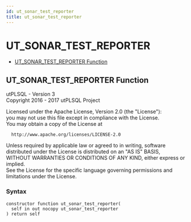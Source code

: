 ```yaml
---
id: ut_sonar_test_reporter
title: ut_sonar_test_reporter
---
```


# UT_SONAR_TEST_REPORTER






- [UT_SONAR_TEST_REPORTER Function](#ut_sonar_test_reporter)












 
## UT_SONAR_TEST_REPORTER Function<a name="ut_sonar_test_reporter"></a>


<p>
<p>utPLSQL - Version 3<br />  Copyright 2016 - 2017 utPLSQL Project</p><p>  Licensed under the Apache License, Version 2.0 (the &quot;License&quot;):<br />  you may not use this file except in compliance with the License.<br />  You may obtain a copy of the License at</p><pre><code>  http://www.apache.org/licenses/LICENSE-2.0</code></pre><p>  Unless required by applicable law or agreed to in writing, software<br />  distributed under the License is distributed on an &quot;AS IS&quot; BASIS,<br />  WITHOUT WARRANTIES OR CONDITIONS OF ANY KIND, either express or implied.<br />  See the License for the specific language governing permissions and<br />  limitations under the License.</p>
</p>

### Syntax
```plsql
constructor function ut_sonar_test_reporter(
  self in out nocopy ut_sonar_test_reporter
) return self
```

 





 
